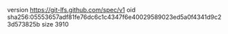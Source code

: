 version https://git-lfs.github.com/spec/v1
oid sha256:05553657adf81fe76dc6c1c4347f6e40029589023ed5a0f4341d9c23d573825b
size 3910
